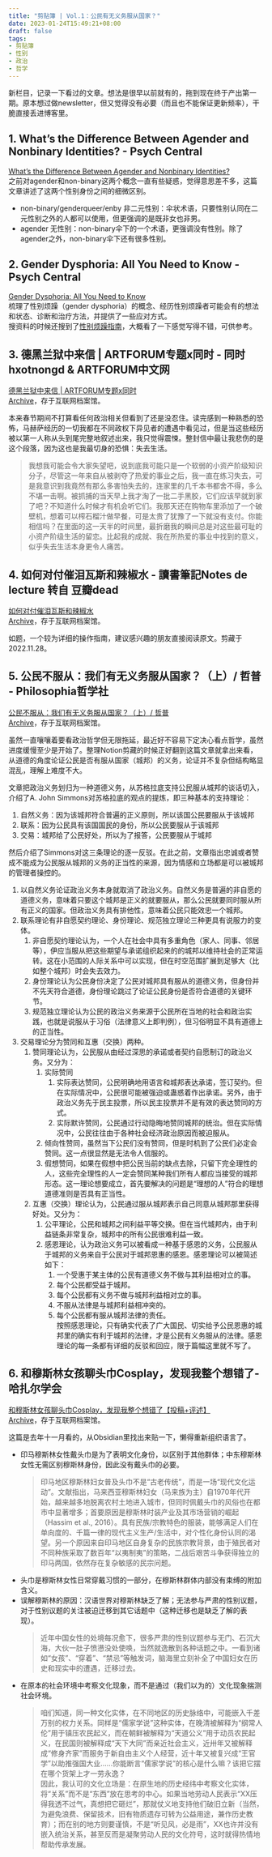 ```yaml
---
title: "剪贴簿 | Vol.1：公民有无义务服从国家？"
date: 2023-01-24T15:49:21+08:00
draft: false
tags: 
- 剪贴簿
- 性别
- 政治
- 哲学
---
```

新栏目，记录一下看过的文章。想法是很早以前就有的，拖到现在终于产出第一期。原本想过做newsletter，但又觉得没有必要（而且也不能保证更新频率），干脆直接丢进博客里。
## 1. What’s the Difference Between Agender and Nonbinary Identities? - Psych Central
[What’s the Difference Between Agender and Nonbinary Identities?](https://psychcentral.com/health/agender-vs-nonbinary)  
之前对agender和non-binary这两个概念一直有些疑惑，觉得意思差不多，这篇文章讲述了这两个性别身份之间的细微区别。
- non-binary/genderqueer/enby 非二元性别：伞状术语，只要性别认同在二元性别之外的人都可以使用，但更强调的是既非女也非男。
- agender 无性别：non-binary伞下的一个术语，更强调没有性别。除了agender之外，non-binary伞下还有很多性别。

## 2. Gender Dysphoria: All You Need to Know - Psych Central
[Gender Dysphoria: All You Need to Know](https://psychcentral.com/health/gender-dysphoria)  
梳理了性别烦躁（gender dysphoria）的概念、经历性别烦躁者可能会有的想法和状态、诊断和治疗方法，并提供了一些应对方式。  
搜资料的时候还搜到了[性别烦躁指南](https://genderdysphoria.fyi/zh)，大概看了一下感觉写得不错，可供参考。

## 3. 德黑兰狱中来信 | ARTFORUM专题x同时 - 同时hxotnongd & ARTFORUM中文网
[德黑兰狱中来信 | ARTFORUM专题x同时](https://mp.weixin.qq.com/s/QDryXU6SwGZz-sAudE4vLA)  
[Archive](https://web.archive.org/web/20230124042702/https://mp.weixin.qq.com/s/QDryXU6SwGZz-sAudE4vLA)，存于互联网档案馆。

本来春节期间不打算看任何政治相关但看到了还是没忍住。读完感到一种熟悉的恐怖，马赫萨经历的一切我都在不同政权下异见者的遭遇中看见过，但是当这些经历被以第一人称从头到尾完整地叙述出来，我只觉得震悚。整封信中最让我悲伤的是这个段落，因为这也是我最切身的恐惧：失去生活。
> 我想我可能会令大家失望吧，说到底我可能只是一个软弱的小资产阶级知识分子，尽管这一年来自从被剥夺了热爱的事业之后，我一直在练习失去，可是我意识到我竟然有那么多害怕失去的，连家里的几千本书都舍不得，多么不堪一击啊。被抓捕的当天早上我才淘了一批二手黑胶，它们应该早就到家了吧？不知道什么时候才有机会听它们。我那天还在购物车里添加了一个破壁机，想着可以榨石榴汁做早餐，可是太贵了犹豫了一下就没有支付。你能相信吗？在里面的这一天半的时间里，最折磨我的瞬间总是对这些最可耻的小资产阶级生活的留恋。比起我的成就、我在所热爱的事业中找到的意义，似乎失去生活本身更令人痛苦。

## 4. 如何对付催泪瓦斯和辣椒水 - 讀書筆記Notes de lecture 转自 豆瓣dead
[如何对付催泪瓦斯和辣椒水](https://mp.weixin.qq.com/s/pP0WJNOMlZMUK-8SLii2lA)  
[Archive](https://web.archive.org/web/20230124045251/https://mp.weixin.qq.com/s/pP0WJNOMlZMUK-8SLii2lA)，存于互联网档案馆。

如题，一个较为详细的操作指南，建议感兴趣的朋友直接阅读原文。剪藏于2022.11.28。

## 5. 公民不服从：我们有无义务服从国家？（上）/ 哲普 - Philosophia哲学社
[公民不服从：我们有无义务服从国家？（上）/ 哲普](https://mp.weixin.qq.com/s/avXp93DHHm0kMyB8RFEZ3g)  
[Archive](https://web.archive.org/web/20230124055059/https://mp.weixin.qq.com/s/avXp93DHHm0kMyB8RFEZ3g)，存于互联网档案馆。

虽然一直嚷嚷着要看政治哲学但无限拖延，最近好不容易下定决心看点哲学，虽然进度缓慢至少是开始了。整理Notion剪藏的时候正好翻到这篇文章就拿出来看，从道德的角度论证公民是否有服从国家（城邦）的义务，论证并不复杂但结构略显混乱，理解上难度不大。

文章把政治义务划归为一种道德义务，从苏格拉底支持公民服从城邦的谈话切入，介绍了A. John Simmons对苏格拉底的观点的提炼，即三种基本的支持理论：
1. 自然义务：因为该城邦符合普遍的正义原则，所以该国公民要服从于该城邦
2. 联系：因为公民具有该国国民的身份，所以公民要服从于该城邦
3. 交易：城邦给了公民好处，所以为了报答，公民要服从于城邦

然后介绍了Simmons对这三条理论的逐一反驳。在此之前，文章指出忠诚或者赞成不能成为公民服从城邦的义务的正当性的来源，因为情感和立场都是可以被城邦的管理者操控的。
1. 以自然义务论证政治义务本身就取消了政治义务。自然义务是普遍的非自愿的道德义务，意味着只要这个城邦是正义的就要服从，那么公民就要同时服从所有正义的国家。但政治义务具有排他性，意味着公民只能效忠一个城邦。
2. 联系理论有非自愿契约理论、身份理论、规范独立理论三种更具有说服力的变体。
	1. 非自愿契约理论认为，一个人在社会中具有多重角色（家人、同事、邻居等），伊应当服从把这些期望与承诺组织起来的的城邦以维持社会的正常运转。这在小范围的人际关系中可以实现，但在时空范围扩展到足够大（比如整个城邦）时会失去效力。
	2. 身份理论认为公民身份决定了公民对城邦具有服从的道德义务，但身份并不先天符合道德，身份理论跳过了论证公民身份是否符合道德的关键环节。
	3. 规范独立理论认为公民的政治义务来源于公民所在当地的社会和政治实践，也就是说服从于习俗（法律意义上即判例），但习俗明显不具有道德上的正当性。
3. 交易理论分为赞同和互惠（交换）两种。
	1. 赞同理论认为，公民服从由经过深思的承诺或者契约自愿制订的政治义务。又分为：
		1. 实际赞同
			1. 实际表达赞同，公民明确地用语言和城邦表达承诺，签订契约。但在实际情况中，公民很可能被强迫或蛊惑着作出承诺。另外，由于政治义务先于民主投票，所以民主投票并不是有效的表达赞同的方式。
			2. 实际默许赞同，公民通过行动隐晦地赞同城邦的统治。但在实际情况中，公民往往由于各种社会经济政治原因而被迫服从。
		2. 倾向性赞同，虽然当下公民们没有赞同，但是时机到了公民们必定会赞同。这一点很显然是无法令人信服的。
		3. 假想赞同，如果在假想中把公民当前的缺点去除，只留下完全理性的人，这些完全理性的人一定会赞同某种我们所有人都应当接受的城邦形态。这一理论想要成立，首先要解决的问题是“理想的人”符合的理想道德准则是否具有正当性。
	2. 互惠（交换）理论认为，公民通过服从城邦表示自己同意从城邦那里获得好处。又分为：
		1. 公平理论，公民和城邦之间利益平等交换。但在当代城邦内，由于利益链条非常复杂，城邦中的所有公民很难利益一致。
		2. 感恩理论，认为政治义务可以被看成一种基于感恩的义务，公民服从于城邦的义务来自于公民对于城邦恩惠的感恩。感恩理论可以被简述如下：
			1.  一个受惠于某主体的公民有道德义务不做与其利益相对立的事。
			2. 每个公民都受益于城邦。
			3. 每个公民都有义务不做与城邦利益相对立的事。
			4. 不服从法律是与城邦利益相冲突的。
			5. 每个公民都有服从城邦法律的责任。  
			按照感恩理论，只有确实代表了广大国民、切实给予公民恩惠的城邦里的确实有利于城邦的法律，才是公民有义务服从的法律。感恩理论的每一条都有详细的反驳和回应，限于篇幅这里就不写了。

## 6. 和穆斯林女孩聊头巾Cosplay，发现我整个想错了- 哈扎尔学会
[和穆斯林女孩聊头巾Cosplay，发现我整个想错了【投稿+评述】](https://mp.weixin.qq.com/s/NDdMY1C-Ri2PR4UB3JLnJg)  
[Archive](https://web.archive.org/web/20230124074533/https://mp.weixin.qq.com/s/NDdMY1C-Ri2PR4UB3JLnJg)，存于互联网档案馆。

这篇是去年十一月看的，从Obsidian里找出来贴一下，懒得重新组织语言了。
- 印马穆斯林女性戴头巾是为了表明文化身份，以区别于其他群体；中东穆斯林女性无需区别穆斯林身份，因此没有戴头巾的必要。
	> 印马地区穆斯林妇女普及头巾不是“古老传统”，而是一场“现代文化运动”。文献指出，马来西亚穆斯林妇女（马来族为主）自1970年代开始，越来越多地脱离农村土地进入城市，但同时佩戴头巾的风俗也在都市中显著增多；首要原因是穆斯林时装产业及其市场营销的崛起（Hassim et al., 2016）。具有民族/宗教特色的服装，能够满足人们在单向度的、千篇一律的现代主义生产/生活中，对个性化身份认同的渴望。另一个原因来自印马地区自身复杂的民族宗教背景，由于殖民者对不同种族采取了数百年“以夷制夷”的策略，二战后艰苦斗争获得独立的印马两国，依然存在复杂敏感的民宗问题。
- 头巾是穆斯林女性日常穿戴习惯的一部分，在穆斯林群体内部没有束缚的附加含义。
- 误解穆斯林的原因：汉语世界对穆斯林缺乏了解；无法参与严肃的性别议题，对于性别议题的关注被迫迁移到其它话题中（这种迁移也是缺乏了解的表现）。
	> 近年中国女性的处境每况愈下，很多严肃的性别议题参与无门、石沉大海，大伙一肚子愤懑没处使唤，当然就逸散到各种话题之中。一看到诸如“女孩”、“穿着”、“禁忌”等触发词，脑海里立刻补全了中国妇女在历史和现实中的遭遇，迁移过去。
- 在原本的社会环境中考察文化现象，而不是通过（我们以为的）文化现象揣测社会环境。
	>咱们知道，同一种文化实体，在不同地区的历史脉络中，可能嵌入千差万别的权力关系。同样是“儒家学说”这种实体，在晚清被解释为“纲常人伦”用于镇压农民起义，而在朝鲜被解释为“天道公义”用于动员农民起义，在民国则被解释成“天下大同”而亲近社会主义，近卅年又被解释成“修身齐家”而服务于新自由主义个人经营，近十年又被复兴成“王官学”以助推强国大业……你能断言“儒家学说”的核心是什么嘛？该把它摆在哪个货架上才一劳永逸？  
	> 因此，我认可的文化立场是：在原生地的历史经纬中考察文化实体，将“关系”而不是“东西”放在思考的中心。如果当地劳动人民表示“XX压得我透不过气，真想把它砸烂”，那就仗义地支持他们破旧立新（当然，为避免浪费、保留技术，旧有物质遗存可转为公益用途，兼作历史教育）；而在别的地方则要谨慎，不是“听见风，必是雨”，XX也许并没有嵌入统治关系，甚至反而是凝聚劳动人民的文化符号，这时就得热情地帮助传承发展。
